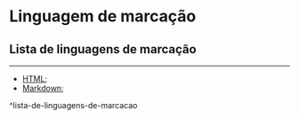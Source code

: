 # Linguagem de marcação
## Lista de linguagens de marcação
---
-  [HTML](HyperText%20Markup%20Language%20(HTML).md);
-  [Markdown](Markdown.md);

^lista-de-linguagens-de-marcacao


